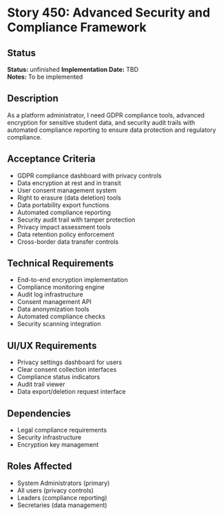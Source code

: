 # Story 450: Advanced Security and Compliance Framework

## Status
**Status:** unfinished
**Implementation Date:** TBD  
**Notes:** To be implemented

## Description
As a platform administrator, I need GDPR compliance tools, advanced encryption for sensitive student data, and security audit trails with automated compliance reporting to ensure data protection and regulatory compliance.

## Acceptance Criteria
- GDPR compliance dashboard with privacy controls
- Data encryption at rest and in transit
- User consent management system
- Right to erasure (data deletion) tools
- Data portability export functions
- Automated compliance reporting
- Security audit trail with tamper protection
- Privacy impact assessment tools
- Data retention policy enforcement
- Cross-border data transfer controls

## Technical Requirements
- End-to-end encryption implementation
- Compliance monitoring engine
- Audit log infrastructure
- Consent management API
- Data anonymization tools
- Automated compliance checks
- Security scanning integration

## UI/UX Requirements
- Privacy settings dashboard for users
- Clear consent collection interfaces
- Compliance status indicators
- Audit trail viewer
- Data export/deletion request interface

## Dependencies
- Legal compliance requirements
- Security infrastructure
- Encryption key management

## Roles Affected
- System Administrators (primary)
- All users (privacy controls)
- Leaders (compliance reporting)
- Secretaries (data management)
